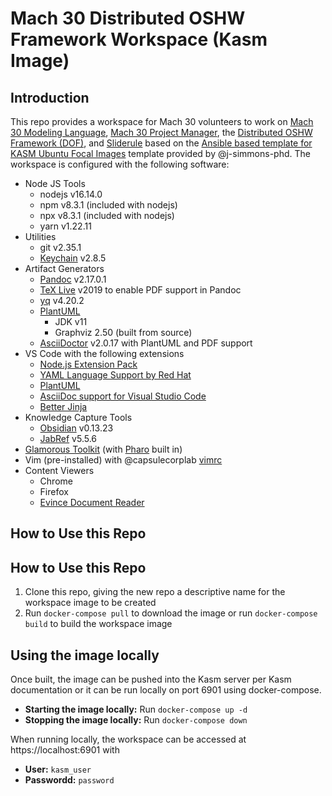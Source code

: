 # Mach 30 Distributed OSHW Framework Workspace (Kasm Image)

## Introduction

This repo provides a workspace for Mach 30 volunteers to work on [Mach 30 Modeling Language](https://github.com/Mach30/m30ml), [Mach 30 Project Manager](https://github.com/Mach30/m30mlTools), the [Distributed OSHW Framework (DOF)](https://github.com/Mach30/dof), and [Sliderule](https://github.com/Mach30/sliderule) based on the [Ansible based template for KASM Ubuntu Focal Images](https://github.com/j-simmons-phd/kasm-core-focal-template) template provided by @j-simmons-phd.  The workspace is configured with the following software:

- Node JS Tools
    - nodejs v16.14.0
    - npm v8.3.1 (included with nodejs)
    - npx v8.3.1 (included with nodejs)
    - yarn v1.22.11
- Utilities
    - git v2.35.1
    - [Keychain](https://www.funtoo.org/Keychain) v2.8.5
- Artifact Generators
    - [Pandoc](https://pandoc.org/) v2.17.0.1
    - [TeX Live](https://www.tug.org/texlive/) v2019 to enable PDF support in Pandoc
    - [yq](https://mikefarah.gitbook.io/yq/) v4.20.2
    - [PlantUML](https://plantuml.com/)
        - JDK v11
        - Graphviz 2.50 (built from source)
    - [AsciiDoctor](https://asciidoctor.org/) v2.0.17 with PlantUML and PDF support
- VS Code with the following extensions
    - [Node.js Extension Pack](https://marketplace.visualstudio.com/items?itemName=waderyan.nodejs-extension-pack)
    - [YAML Language Support by Red Hat](https://marketplace.visualstudio.com/items?itemName=redhat.vscode-yaml)
    - [PlantUML](https://marketplace.visualstudio.com/items?itemName=jebbs.plantuml)
    - [AsciiDoc support for Visual Studio Code](https://marketplace.visualstudio.com/items?itemName=asciidoctor.asciidoctor-vscode)
    - [Better Jinja](https://marketplace.visualstudio.com/items?itemName=samuelcolvin.jinjahtml)
- Knowledge Capture Tools
  - [Obsidian](https://obsidian.md/) v0.13.23
  - [JabRef](https://www.jabref.org/) v5.5.6
- [Glamorous Toolkit](https://gtoolkit.com/) (with [Pharo](https://pharo.org/) built in)
- Vim (pre-installed) with @capsulecorplab [vimrc](https://gist.github.com/capsulecorplab/495058e7a57ed8adaed3c40c80d09739#file-vimrc)
- Content Viewers
    - Chrome
    - Firefox
    - [Evince Document Reader](https://wiki.gnome.org/Apps/Evince)

## How to Use this Repo

## How to Use this Repo

1. Clone this repo, giving the new repo a descriptive name for the workspace image to be created
1. Run `docker-compose pull` to download the image or run `docker-compose build` to build the workspace image 

## Using the image locally

Once built, the image can be pushed into the Kasm server per Kasm documentation or it can be run locally on port 6901 using docker-compose.

- **Starting the image locally:** Run `docker-compose up -d`
- **Stopping the image locally:** Run `docker-compose down`

When running locally, the workspace can be accessed at https://localhost:6901 with
- **User:** `kasm_user`
- **Passwordd:** `password`
